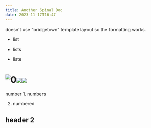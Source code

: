 ```yaml
---
title: Another Spinal Doc
date: 2023-11-17T16:47
---
```


doesn\'t use \"bridgetown\" template layout so the formatting works.

* list

* lists

* liste

#  ![0](images/documentation/SuperOkayLogo-1f60b6.png)![](images/documentation/HETMA.png)![](images/documentation/Buy%20Project.png) 

 number 1.  numbers

2.  numbered

## header 2